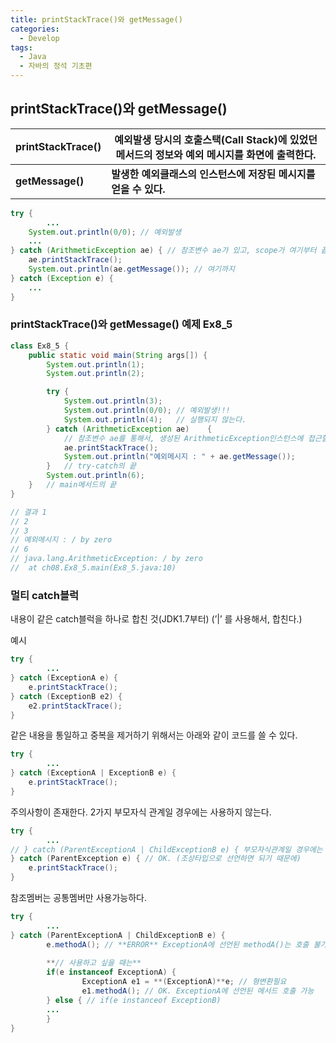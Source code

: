 ```yaml
---
title: printStackTrace()와 getMessage()
categories:
  - Develop
tags:
  - Java
  - 자바의 정석 기초편
---
```

## printStackTrace()와 getMessage()

| printStackTrace() | 예외발생 당시의 호출스택(Call Stack)에 있었던 메서드의 정보와 예외 메시지를 화면에 출력한다. |
| ----------------- | ------------------------------------------------------------ |
| **getMessage()**  | **발생한 예외클래스의 인스턴스에 저장된 메시지를 얻을 수 있다.** |

```java
try {
		...
    System.out.println(0/0); // 예외발생
    ...
} catch (ArithmeticException ae) { // 참조변수 ae가 있고, scope가 여기부터 끝날 때 까지
    ae.printStackTrace();
    System.out.println(ae.getMessage()); // 여기까지 
} catch (Exception e) {
    ...
}
```

### printStackTrace()와 getMessage() 예제 Ex8_5

```java
class Ex8_5 {
	public static void main(String args[]) {
		System.out.println(1);			
		System.out.println(2);

		try {
			System.out.println(3);
			System.out.println(0/0); // 예외발생!!!
			System.out.println(4);   // 실행되지 않는다.
		} catch (ArithmeticException ae)	{
			// 참조변수 ae를 통해서, 생성된 ArithmeticException인스턴스에 접근할 수 있다.
			ae.printStackTrace();
			System.out.println("예외메시지 : " + ae.getMessage());
		}	// try-catch의 끝
		System.out.println(6);
	}	// main메서드의 끝
}

// 결과 1
// 2
// 3
// 예외메시지 : / by zero
// 6
// java.lang.ArithmeticException: / by zero
// 	at ch08.Ex8_5.main(Ex8_5.java:10)
```

### 멀티 catch블럭

내용이 같은 catch블럭을 하나로 합친 것(JDK1.7부터) (’|’ 를 사용해서, 합친다.)

예시

```java
try {
		...
} catch (ExceptionA e) {
	e.printStackTrace();
} catch (ExceptionB e2) {
	e2.printStackTrace();
}
```

같은 내용을 통일하고 중복을 제거하기 위해서는 아래와 같이 코드를 쓸 수 있다.

```java
try {
		...
} catch (ExceptionA | ExceptionB e) {
	e.printStackTrace();
} 
```

주의사항이 존재한다. 2가지 부모자식 관계일 경우에는 사용하지 않는다.

```java
try {
		...
// } catch (ParentExceptionA | ChildExceptionB e) { 부모자식관계일 경우에는 **ERROR**
} catch (ParentException e) { // OK. (조상타입으로 선언하면 되기 때문에)
	e.printStackTrace();
} 
```

참조멤버는 공통멤버만 사용가능하다.

```java
try {
		...
} catch (ParentExceptionA | ChildExceptionB e) {
		e.methodA(); // **ERROR** ExceptionA에 선언된 methodA()는 호출 불가 (공통멤버만 사용가능)
		
		**// 사용하고 싶을 때는**
		if(e instanceof ExceptionA) {
				ExceptionA e1 = **(ExceptionA)**e; // 형변환필요
				e1.methodA(); // OK. ExceptionA에 선언된 메서드 호출 가능
		} else { // if(e instanceof ExceptionB)
		...
		}
}
```